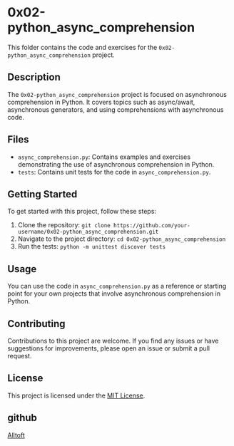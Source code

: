# 0x02-python_async_comprehension

This folder contains the code and exercises for the `0x02-python_async_comprehension` project.

## Description

The `0x02-python_async_comprehension` project is focused on asynchronous comprehension in Python. It covers topics such as async/await, asynchronous generators, and using comprehensions with asynchronous code.

## Files

- `async_comprehension.py`: Contains examples and exercises demonstrating the use of asynchronous comprehension in Python.
- `tests`: Contains unit tests for the code in `async_comprehension.py`.

## Getting Started

To get started with this project, follow these steps:

1. Clone the repository: `git clone https://github.com/your-username/0x02-python_async_comprehension.git`
2. Navigate to the project directory: `cd 0x02-python_async_comprehension`
3. Run the tests: `python -m unittest discover tests`

## Usage

You can use the code in `async_comprehension.py` as a reference or starting point for your own projects that involve asynchronous comprehension in Python.

## Contributing

Contributions to this project are welcome. If you find any issues or have suggestions for improvements, please open an issue or submit a pull request.

## License

This project is licensed under the [MIT License](LICENSE).

## github
[Alltoft](https://github.com/Alltoft)

